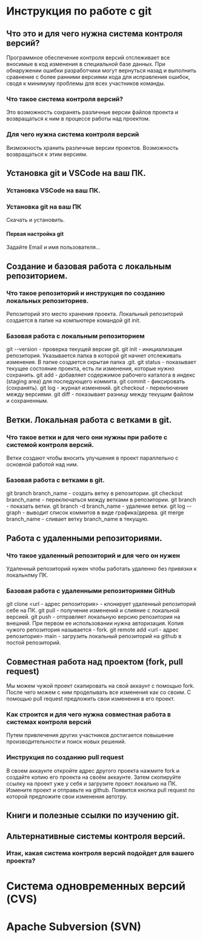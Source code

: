 # Инструкция по работе с git

## Что это и для чего нужна система контроля версий?
Программное обеспечение контроля версий отслеживает все вносимые в код изменения в специальной базе данных. При обнаружении ошибки разработчики могут вернуться назад и выполнить сравнение с более ранними версиями кода для исправления ошибок, сводя к минимуму проблемы для всех участников команды.

### Что такое система контроля версий?

Это возможность сохранять различные версии файлов проекта 
и возвращаться к ним в процессе работы над проектом.

### Для чего нужна система контроля версий
Визможность хранить различные версии проектов.
Возможность возвращаться к этим версиям.
## Установка git и VSCode на ваш ПК.

### Установка VSCode на ваш ПК.

### Установка git на ваш ПК

Скачать и установить.

#### Первая настройка git

Задайте Email и имя пользователя...

## Создание и базовая работа с локальным репозиторием.

### Что такое репозиторий и инструкция по созданию локальных репозиториев.
Репозиторий это место хранения проекта.
Локальный репозиторий создается в папке на компьютере командой git init.
### Базовая работа с локальным репозиторием
git --version - проверка текущей версии git.
git init  -  инициализация репозитория. Указывается 
папка в которой git начнет отслеживать изменения.
В папке создается скрытая папка .git.
git status  -  показывает текущее состояние проекта, есть 
ли изменения, которые нужно сохранить.
git add  -  добавляет содержимое рабочего каталога в 
индекс (staging area) для последующего коммита.
git commit  -  фиксировать (сохранять).
git log - журнал изменений.
git checkout - переключение между версиями.
git diff - показывает разницу между текущим файлом и сохраненным.
## Ветки. Локальная работа с ветками в git.

### Что такое ветки и для чего они нужны при работе с системой контроля версий.
Ветки создают чтобы вносить улучшения в проект 
параллельно с основной работой над ним.

### Базовая работа с ветками в git.
git branch branch_name - создать ветку в репозитории.
git checkout branch_name - переключаться между ветками в репозитории.
git branch - показать ветки.
git branch -d branch_name - удаление ветки.
git log --graph - выводит список коммитов в виде графика/дерева.
git merge branch_name - сливает ветку branch_name в текущую.
## Работа с удаленными репозиториями.

### Что такое удаленный репозиторий и для чего он нужен
Удаленный репозиторий нужен чтобы работать удаленно без 
привязки к локальнлму ПК.
### Базовая работа с удаленными репозиториями GitHub
git clone <url - адрес репозитория> - клонирует удаленный репозиторий себе на ПК.
git pull - получение изменений и слияние с локальной версией.
git push - отправляет локальную версию репозитория на внешний.
При первом ее использовании нужна авторизация.
Копия чужого репозитория называется - fork.
git remote add <url - адрес репозитория> main - загрузить локальный 
репозиторий на github в постой репозиторий.
## Совместная работа над проектом (fork, pull request)
Мы можем чужой проект скапировать на свой аккаунт с помощью fork.
После чего можем с ним проделывать все изменения как со своим.
С помощью pull request предложить свои изменения в его проект. 
### Как строится и для чего нужна совместная работа в системах контроля версий
Путем привлечения других участников достигается повышение 
производительности и поиск новых решений.
### Инструкция по созданию pull request
В своем аккаунте откройте адрес другого проекта нажмите fork и создайте копию его проекта на своём аккаунте. Затем скопируйте ссылку на проект уже у себя и загрузите проект локально на ПК. Измените проект и отправьте на github. Появится кнопка pull request по которой предложите свои изменения автотру.
## Книги и полезные ссылки по изучению git.

## Альтернативные системы контроля версий.

### Итак, какая система контроля версий подойдет для вашего проекта?

# Система одновременных версий (CVS)

# Apache Subversion (SVN)


